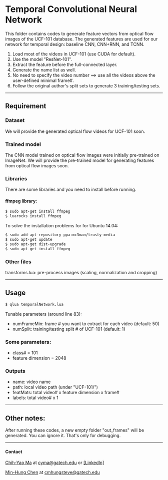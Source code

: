 # Temporal Convolutional Neural Network
This folder contains codes to generate feature vectors from optical flow images of the UCF-101 database. The generated features are used for our network for temporal design: baseline CNN, CNN+RNN, and TCNN.

1. Load most of the videos in UCF-101 (use CUDA for default).
2. Use the model "ResNet-101".
3. Extract the feature before the full-connected layer.
4. Generate the name list as well.
5. No need to specify the video number ==> use all the videos above the user-defined minimal frame#.
6. Follow the original author's split sets to generate 3 training/testing sets.


---
## Requirement
### Dataset
We will provide the generated optical flow videos for UCF-101 soon.

### Trained model
The CNN model trained on optical flow images were initially pre-trained on ImageNet.
We will provide the pre-trained model for generating features from optical flow images soon.

### Libraries
There are some libraries and you need to install before running.

#### ffmpeg library:
```bash
$ sudo apt-get install ffmpeg
$ luarocks install ffmpeg
```
To solve the installation problems for for Ubuntu 14.04:
```bash
$ sudo add-apt-repository ppa:mc3man/trusty-media
$ sudo apt-get update
$ sudo apt-get dist-upgrade
$ sudo apt-get install ffmpeg
```

### Other files
transforms.lua: pre-process images (scaling, normalization and cropping)

---
## Usage
```bash
$ qlua temporalNetwork.lua
```
Tunable parameters (around line 83):
* numFrameMin:	frame # you want to extract for each video (default: 50)
* numSplit:			training/testing split # of UCF-101 (default: 1)

### Some parameters:
* class# = 101
* feature dimension = 2048

### Outputs
* name: 		video name
* path:		local video path (under "UCF-101/")
* featMats: 	total video# x feature dimension x frame#
* labels:		total video# x 1

---
## Other notes:
After running these codes, a new empty folder "out_frames" will be generated. You can ignore it. That's only for debugging.

---
#### Contact
[Chih-Yao Ma](http://shallowdown.wix.com/chih-yao-ma) at <cyma@gatech.edu> or [[LinkedIn]](https://www.linkedin.com/in/chih-yao-ma-9b5b3063)

[Min-Hung Chen](https://www.linkedin.com/in/chensteven) at <cmhungsteve@gatech.edu>
